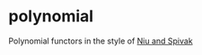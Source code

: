 # polynomial

Polynomial functors in the style of [Niu and Spivak](https://topos.site/poly-book.pdf)
